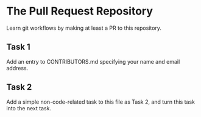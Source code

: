 # The Pull Request Repository

Learn git workflows by making at least a PR to this repository.

## Task 1

Add an entry to CONTRIBUTORS.md specifying your name and email address.

## Task 2

Add a simple non-code-related task to this file as Task 2, and turn this task into the next task.
